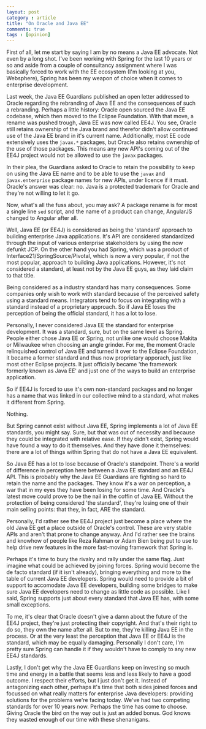 ```yaml
---
layout: post
category : article
title: "On Oracle and Java EE"
comments: true
tags : [opinion]
---
```


First of all, let me start by saying I am by no means a Java EE advocate. Not even by a long shot. I've been working with Spring for the last 10 years or so and aside from a couple of consultancy assignment where I was basically forced to work with the EE ecosystem (I'm looking at you, Websphere), Spring has been my weapon of choice when it comes to enterprise development.

Last week, the Java EE Guardians published an open letter addressed to Oracle regarding the rebranding of Java EE and the consequences of such a rebranding. Perhaps a little history: Oracle open sourced the Java EE codebase, which then moved to the Eclipse Foundation. With that move, a rename was pushed trough, Java EE was now called EE4J. You see, Oracle still retains ownership of the Java brand and therefor didn't allow continued use of the Java EE brand in it's current name. Additionally, most EE code extensively uses the `javax.*` packages, but Oracle also retains ownership of the use of those packages. This means any new API's coming out of the EE4J project would not be allowed to use the `javax` packages. 

In their plea, the Guardians asked to Oracle to retain the possibility to keep on using the Java EE name and to be able to use the `javax` and `javax.enterprise` package names for new APIs, under licence if it must. Oracle's answer was clear: no. Java is a protected trademark for Oracle and they're not willing to let it go. 

Now, what's all the fuss about, you may ask? A package rename is for most a single line `sed` script, and the name of a product can change, AngularJS changed to Angular after all.

Well, Java EE (or EE4J) is considered as being the 'standard' approach to building enterprise Java applications. It's API are considered standardized through the input of various enterprise stakeholders by using the now defunkt JCP. On the other hand you had Spring, which was a product of Interface21/SpringSource/Pivotal, which is now a very popular, if not the most popular, approach to building Java applications. However, it's not considered a standard, at least not by the Java EE guys, as they laid claim to that title. 

Being considered as a industry standard has many consequences. Some companies only wish to work with standard because of the perceived safety using a standard means. Integrators tend to focus on integrating with a standard instead of a proprietary approach. So if Java EE loses the perception of being the official standard, it has a lot to lose. 

Personally, I never considered Java EE the standard for enterprise development. It was a standard, sure, but on the same level as Spring. People either chose Java EE or Spring, not unlike one would choose Makita or Milwaukee when choosing an angle grinder. For me, the moment Oracle relinquished control of Java EE and turned it over to the Eclipse Foundation, it became a former standard and thus now proprietary apporach, just like most other Eclipse projects. It just officially became 'the framework formerly known as Java EE' and just one of the ways to build an enterprise application.

So if EE4J is forced to use it's own non-standard packages and no longer has a name that was linked in our collective mind to a standard, what makes it different from Spring. 

Nothing.

But Spring cannot exist without Java EE, Spring implements a lot of Java EE standards, you might say. Sure, but that was out of necessity and because they could be integrated with relative ease. If they didn't exist, Spring would have found a way to do it themselves. And they have done it themselves: there are a lot of things within Spring that do not have a Java EE equivalent.

So Java EE has a lot to lose because of Oracle's standpoint. There's a world of difference in perception here between a Java EE standard and an EE4J API. This is probably why the Java EE Guardians are fighting so hard to retain the name and the packages. They know it's a war on perception, a war that in my eyes they have been losing for some time. And Oracle's latest move could prove to be the nail in the coffin of Java EE. Without the protection of being considered 'the standard', they're losing one of their main selling points: that they, in fact, ARE the standard. 

Personally, I'd rather see the EE4J project just become a place where the old Java EE get a place outside of Oracle's control. These are very stable APIs and aren't that prone to change anyway. And I'd rather see the brains and knowhow of people like Reza Rahman or Adam Bien being put to use to help drive new features in the more fast-moving framework that Spring is. 

Perhaps it's time to bury the rivalry and rally under the same flag. Just imagine what could be achieved by joining forces. Spring would become the de facto standard (if it isn't already), bringing everything and more to the table of current Java EE developers. Spring would need to provide a bit of support to accomodate Java EE developers, building some bridges to make sure Java EE developers need to change as little code as possible. Like I said, Spring supports just about every standard that Java EE has, with some small exceptions. 

To me, it's clear that Oracle doesn't give a damn about the future of the EE4J project, they're just protecting their copyright. And that's their right to do so, they own the name after all. But to me, they're killing Java EE in the process. Or at the very least the perception that Java EE or EE4J is the standard, which may be equally damaging. Personally I don't care, I'm pretty sure Spring can handle it if they wouldn't have to comply to any new EE4J standards.

Lastly, I don't get why the Java EE Guardians keep on investing so much time and energy in a battle that seems less and less likely to have a good outcome. I respect their efforts, but I just don't get it. Instead of antagonizing each other, perhaps it's time that both sides joined forces and focussed on what really matters for enterprise Java developers: providing solutions for the problems we're facing today. We've had two competing standards for over 10 years now. Perhaps the time has come to choose. Giving Oracle the bird on the way out is just an added bonus. God knows they wasted enough of our time with these shenanigans.

